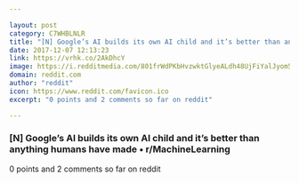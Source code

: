 ```yaml
---

layout: post
category: C7WHBLNLR
title: "[N] Google’s AI builds its own AI child and it’s better than anything humans have made • r/MachineLearning"
date: 2017-12-07 12:13:23
link: https://vrhk.co/2AkDhcY
image: https://i.redditmedia.com/801frWdPKbHvzwktGlyeALdh48UjFiYalJyom5DSt38.jpg?w=320&s=02378a563aa49b3b7f78cab40e8f8226
domain: reddit.com
author: "reddit"
icon: https://www.reddit.com/favicon.ico
excerpt: "0 points and 2 comments so far on reddit"

---
```


### [N] Google’s AI builds its own AI child and it’s better than anything humans have made • r/MachineLearning

0 points and 2 comments so far on reddit